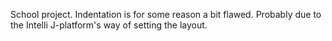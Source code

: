 School project. Indentation is for some reason a bit flawed. Probably due to the Intelli J-platform's way of setting the layout.
